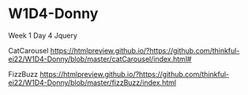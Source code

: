# W1D4-Donny
Week 1 Day 4 Jquery 

CatCarousel 
https://htmlpreview.github.io/?https://github.com/thinkful-ei22/W1D4-Donny/blob/master/catCarousel/index.html#


FizzBuzz
https://htmlpreview.github.io/?https://github.com/thinkful-ei22/W1D4-Donny/blob/master/fizzBuzz/index.html
